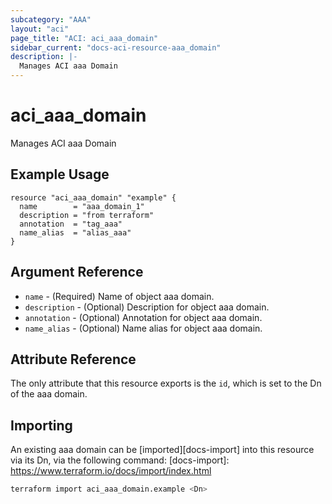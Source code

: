 ```yaml
---
subcategory: "AAA"
layout: "aci"
page_title: "ACI: aci_aaa_domain"
sidebar_current: "docs-aci-resource-aaa_domain"
description: |-
  Manages ACI aaa Domain
---
```


# aci_aaa_domain #

Manages ACI aaa Domain

## Example Usage ##

```hcl
resource "aci_aaa_domain" "example" {
  name        = "aaa_domain_1"
  description = "from terraform"
  annotation  = "tag_aaa"
  name_alias  = "alias_aaa"
}
```

## Argument Reference ##

* `name` - (Required) Name of object aaa domain.
* `description` - (Optional) Description for object aaa domain.
* `annotation` - (Optional) Annotation for object aaa domain.
* `name_alias` - (Optional) Name alias for object aaa domain.

## Attribute Reference ##

The only attribute that this resource exports is the `id`, which is set to the Dn of the aaa domain.

## Importing ##

An existing aaa domain can be [imported][docs-import] into this resource via its Dn, via the following command:
[docs-import]: <https://www.terraform.io/docs/import/index.html>

```bash
terraform import aci_aaa_domain.example <Dn>
```
